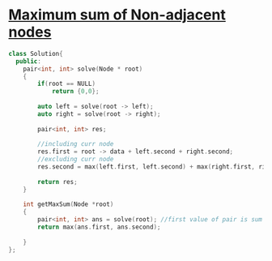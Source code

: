# [Maximum sum of Non-adjacent nodes](https://practice.geeksforgeeks.org/problems/maximum-sum-of-non-adjacent-nodes/)

```cpp
class Solution{
  public:
    pair<int, int> solve(Node * root)
    {
        if(root == NULL)
            return {0,0};
        
        auto left = solve(root -> left);
        auto right = solve(root -> right);
        
        pair<int, int> res;
        
        //including curr node
        res.first = root -> data + left.second + right.second;
        //excluding curr node
        res.second = max(left.first, left.second) + max(right.first, right.second);
        
        return res;
    }
    
    int getMaxSum(Node *root) 
    {
        pair<int, int> ans = solve(root); //first value of pair is sum including curr node and second is excluding curr node
        return max(ans.first, ans.second);
        
    }
};
```